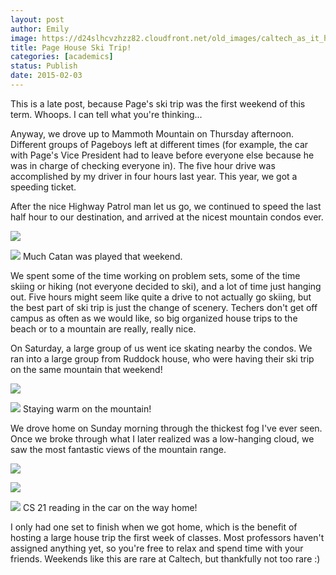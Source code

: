 ```yaml
---
layout: post
author: Emily
image: https://d24slhcvzhzz82.cloudfront.net/old_images/caltech_as_it_happens/6a0105349b8251970b01b8d0cb4483970c.jpg
title: Page House Ski Trip! 
categories: [academics]
status: Publish
date: 2015-02-03
---
```



This is a late post, because Page's ski trip was the first weekend of this term. Whoops. I can tell what you're thinking...

Anyway, we drove up to Mammoth Mountain on Thursday afternoon. Different groups of Pageboys left at different times (for example, the car with Page's Vice President had to leave before everyone else because he was in charge of checking everyone in). The five hour drive was accomplished by my driver in four hours last year. This year, we got a speeding ticket.

After the nice Highway Patrol man let us go, we continued to speed the last half hour to our destination, and arrived at the nicest mountain condos ever.


![](https://d24slhcvzhzz82.cloudfront.net/old_images/caltech_as_it_happens/6a0105349b8251970b01bb07e572bb970d.jpg)


![](https://d24slhcvzhzz82.cloudfront.net/old_images/caltech_as_it_happens/6a0105349b8251970b01b7c741a84b970b.jpg)
Much Catan was played that weekend.

We spent some of the time working on problem sets, some of the time skiing or hiking (not everyone decided to ski), and a lot of time just hanging out. Five hours might seem like quite a drive to not actually go skiing, but the best part of ski trip is just the change of scenery. Techers don't get off campus as often as we would like, so big organized house trips to the beach or to a mountain are really, really nice.

On Saturday, a large group of us went ice skating nearby the condos. We ran into a large group from Ruddock house, who were having their ski trip on the same mountain that weekend!


![](https://d24slhcvzhzz82.cloudfront.net/old_images/caltech_as_it_happens/6a0105349b8251970b01b7c741a887970b.jpg)


![](https://d24slhcvzhzz82.cloudfront.net/old_images/caltech_as_it_happens/6a0105349b8251970b01b8d0cb4571970c.jpg)
Staying warm on the mountain!

We drove home on Sunday morning through the thickest fog I've ever seen. Once we broke through what I later realized was a low-hanging cloud, we saw the most fantastic views of the mountain range.


![](https://d24slhcvzhzz82.cloudfront.net/old_images/caltech_as_it_happens/6a0105349b8251970b01b7c741a8c4970b.jpg)


![](https://d24slhcvzhzz82.cloudfront.net/old_images/caltech_as_it_happens/6a0105349b8251970b01b8d0cb4593970c.jpg)


![](https://d24slhcvzhzz82.cloudfront.net/old_images/caltech_as_it_happens/6a0105349b8251970b01bb07e57358970d.jpg)
CS 21 reading in the car on the way home!

I only had one set to finish when we got home, which is the benefit of hosting a large house trip the first week of classes. Most professors haven't assigned anything yet, so you're free to relax and spend time with your friends. Weekends like this are rare at Caltech, but thankfully not too rare :)


